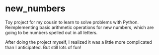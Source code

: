 # new_numbers
Toy project for my cousin to learn to solve problems with Python. Reimplementing basic arithmetic operations for new numbers, which are going to be numbers spelled out in all letters.

After doing the project myself, I realized it was a little more complicated than I anticipated. But still lots of fun!
